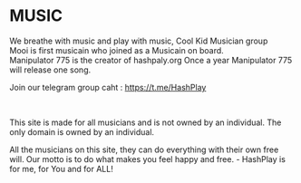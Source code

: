 # MUSIC
We breathe with music and play with music, Cool Kid Musician group
<br>
Mooi is first musicain who joined as a Musicain on board. 
<br>
Manipulator 775 is the creator of hashpaly.org Once a year Manipulator 775 will release one song. 
<br>

Join our telegram group caht : https://t.me/HashPlay

<br>

This site is made for all musicians and is not owned by an individual. The only domain is owned by an individual.

All the musicians on this site, they can do everything with their own free will. Our motto is to do what makes you feel happy and free. - HashPlay is for me, for You and for ALL!

